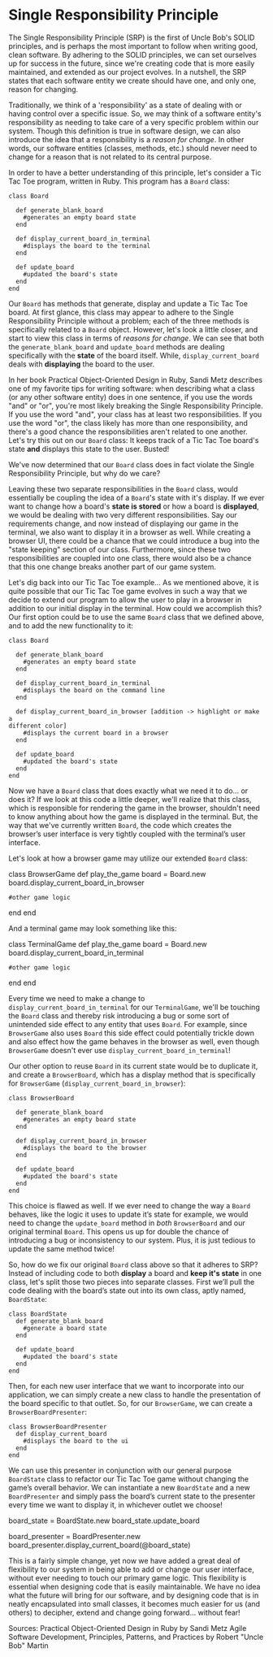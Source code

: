 Single Responsibility Principle
===============================

The Single Responsibility Principle (SRP) is the first of Uncle Bob's SOLID principles, and is perhaps the most important to follow when writing good, clean software. By adhering to the SOLID principles, we can set ourselves up for success in the future, since we're creating code that is more easily maintained, and extended as our project evolves. In a nutshell, the SRP states that each software entity we create should have one, and only one, reason for changing.

Traditionally, we think of a 'responsibility' as a state of dealing with or having control over a specific issue. So, we may think of a software entity's responsibility as needing to take care of a very specific problem within our system.  Though this definition is true in software design, we can also introduce the idea that a responsibility is a *reason for change*. In other words, our software entities (classes, methods, etc.) should never need to change for a reason that is not related to its central purpose.

In order to have a better understanding of this principle, let's consider a Tic Tac Toe program, written in Ruby. This program has a ```Board``` class:

```
class Board

  def generate_blank_board
    #generates an empty board state
  end

  def display_current_board_in_terminal
    #displays the board to the terminal
  end

  def update_board
    #updated the board's state
  end
end
```

Our ```Board``` has methods that generate, display and update a Tic Tac Toe board. At first glance, this class may appear to adhere to the Single Responsibility Principle without a problem; each of the three methods is specifically related to a ```Board``` object. However, let's look a little closer, and start to view this class in terms of *reasons for change*. We can see that both the ```generate_blank_board``` and ```update_board``` methods are dealing specifically with the **state** of the board itself. While, ```display_current_board``` deals with **displaying** the board to the user.

In her book Practical Object-Oriented Design in Ruby, Sandi Metz describes one of my favorite tips for writing software: when describing what a class (or any other software entity) does in one sentence, if you use the words "and" or "or", you're most likely breaking the Single Responsibility Principle. If you use the word "and", your class has at least two responsibilities. If you use the word "or", the class likely has more than one responsibility, and there's a good chance the responsibilities aren't related to one another.  Let's try this out on our ```Board``` class: It keeps track of a Tic Tac Toe board's state **and** displays this state to the user. Busted!

We've now determined that our ```Board``` class does in fact violate the Single Responsibility Principle, but why do we care?

Leaving these two separate responsibilities in the ```Board``` class, would essentially be coupling the idea of a ```Board```'s state with it's display. If we ever want to change how a board's **state is stored** or how a board is **displayed**, we would be dealing with two very different responsibilities.  Say our requirements change, and now instead of displaying our game in the terminal, we also want to display it in a browser as well. While creating a browser UI, there could be a chance that we could introduce a bug into the "state keeping" section of our class. Furthermore, since these two responsibilities are coupled into one class, there would also be a chance
that this one change breaks another part of our game system.

Let's dig back into our Tic Tac Toe example… As we mentioned above, it is quite possible that our Tic Tac Toe game evolves in such a way that we decide to extend our program to allow the user to play in a browser in addition to our initial display in the terminal.  How could we accomplish this? Our first option could be to use the same ```Board``` class that we defined above, and to add the new functionality to it:

```
class Board

  def generate_blank_board
    #generates an empty board state
  end

  def display_current_board_in_terminal
    #displays the board on the command line
  end

  def display_current_board_in_browser [addition -> highlight or make a
different color]
    #displays the current board in a browser
  end

  def update_board
    #updated the board's state
  end
end
```

Now we have a ```Board``` class that does exactly what we need it to do… or does it?  If we look at this code a little deeper, we'll realize that this class, which is responsible for rendering the game in the browser, shouldn't need to know anything about how the game is displayed in the terminal. But, the way that we've currently written ```Board```, the code which creates the browser’s user interface is very tightly coupled with the terminal’s user interface.

Let's look at how a browser game may utilize our extended ```Board``` class:

class BrowserGame
  def play_the_game
    board = Board.new
    board.display_current_board_in_browser

    #other game logic
  end
end

And a terminal game may look something like this:

class TerminalGame
  def play_the_game
    board = Board.new
    board.display_current_board_in_terminal

    #other game logic
  end
end

Every time we need to make a change to ```display_current_board_in_terminal``` for our ```TerminalGame```, we'll be touching the ```Board``` class and thereby risk introducing a bug or some sort of unintended side effect to any entity that uses ```Board```.  For example, since ```BrowserGame``` also uses ```Board``` this side effect could potentially trickle down and also effect how the game behaves in the browser as well, even though ```BrowserGame``` doesn't ever use ```display_current_board_in_terminal```!

Our other option to reuse ```Board``` in its current state would be to duplicate it, and create a ```BrowserBoard```, which has a display method that is specifically for ```BrowserGame``` (```display_current_board_in_browser```):

```
class BrowserBoard

  def generate_blank_board
    #generates an empty board state
  end

  def display_current_board_in_browser
    #displays the board to the browser
  end

  def update_board
    #updated the board's state
  end
end
```

This choice is flawed as well. If we ever need to change the way a ```Board``` behaves, like the logic it uses to update it’s state for example, we would need to change the ```update_board``` method in *both* ```BrowserBoard``` and our original terminal ```Board```.  This opens us up for double the chance of introducing a bug or inconsistency to our system. Plus, it is just tedious to update the same method twice!

So, how do we fix our original ```Board``` class above so that it adheres to SRP? Instead of including code to both **display** a board and **keep it's state** in one class, let's split those two pieces into separate classes. First we’ll pull the code dealing with the board’s state out into its own class, aptly named, ```BoardState```:

```
class BoardState
  def generate_blank_board
    #generate a board state
  end

  def update_board
    #updated the board's state
  end
end
```

Then, for each new user interface that we want to incorporate into our application, we can simply create a new class to handle the presentation of the board specific to that outlet. So, for our ```BrowserGame```, we can create a ```BrowserBoardPresenter```:

```
class BrowserBoardPresenter
  def display_current_board
    #displays the board to the ui
  end
end
```

We can use this presenter in conjunction with our general purpose ```BoardState``` class to refactor our Tic Tac Toe game without changing the game’s overall behavior. We can instantiate a new ```BoardState```  and a new ```BoardPresenter``` and simply pass the board’s current state to the presenter every time we want to display it, in whichever outlet we choose!

board_state = BoardState.new
board_state.update_board

board_presenter = BoardPresenter.new
board_presenter.display_current_board(@board_state)

This is a fairly simple change, yet now we have added a great deal of flexibility to our system in being able to add or change our user interface, without ever needing to touch our primary game logic. This flexibility is essential when designing code that is easily maintainable. We have no idea what the future will bring for our software, and by designing code that is in neatly encapsulated into small classes, it becomes much easier for us (and others) to decipher, extend and change going forward... without fear!


Sources:
Practical Object-Oriented Design in Ruby by Sandi Metz
Agile Software Development, Principles, Patterns, and Practices by
Robert "Uncle Bob" Martin


